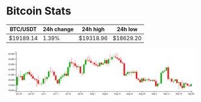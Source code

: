 # Bitcoin Stats

BTC/USDT|24h change|24h high|24h low|
|---|---|---|---|
|$19189.14|1.39%|$19318.96|$18629.20|

<img src="./chart.svg">
